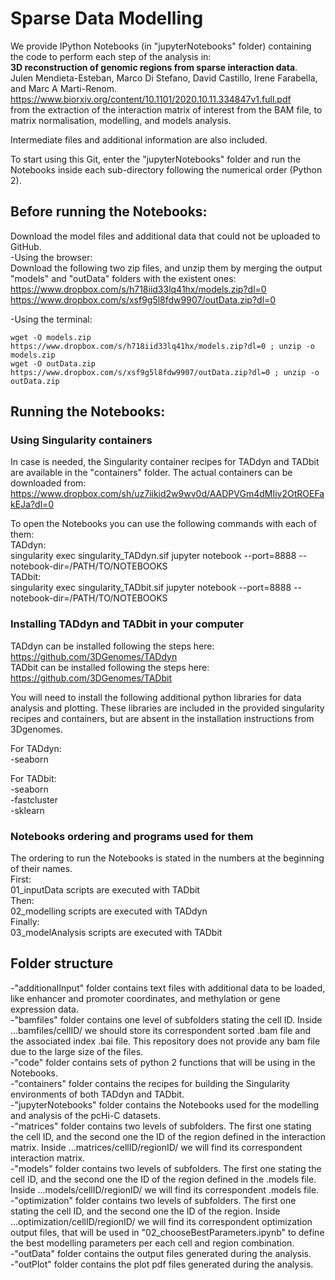 # Sparse Data Modelling
We provide IPython Notebooks (in "jupyterNotebooks" folder) containing the code to perform each step of the analysis in:  
**3D reconstruction of genomic regions from sparse interaction data**.  
Julen Mendieta-Esteban, Marco Di Stefano, David Castillo, Irene Farabella, and Marc A Marti-Renom.  
https://www.biorxiv.org/content/10.1101/2020.10.11.334847v1.full.pdf  
from the extraction of the interaction matrix of interest from the BAM file, to matrix normalisation, modelling, and models analysis.  

Intermediate files and additional information are also included.

To start using this Git, enter the "jupyterNotebooks" folder and run the Notebooks inside each sub-directory following the numerical order (Python 2).  

## Before running the Notebooks:
Download the model files and additional data that could not be uploaded to GitHub.  
-Using the browser:  
Download the following two zip files, and unzip them by merging the output "models" and "outData" folders with the existent ones:  
https://www.dropbox.com/s/h718iid33lq41hx/models.zip?dl=0  
https://www.dropbox.com/s/xsf9g5l8fdw9907/outData.zip?dl=0  
  
-Using the terminal:  
```
wget -O models.zip https://www.dropbox.com/s/h718iid33lq41hx/models.zip?dl=0 ; unzip -o models.zip   
wget -O outData.zip https://www.dropbox.com/s/xsf9g5l8fdw9907/outData.zip?dl=0 ; unzip -o outData.zip   
```



## Running the Notebooks:  
### Using Singularity containers
In case is needed, the Singularity container recipes for TADdyn and TADbit are available in the "containers" folder. The actual containers can be downloaded from:   
https://www.dropbox.com/sh/uz7iikid2w9wv0d/AADPVGm4dMIiv2OtROEFakEJa?dl=0

To open the Notebooks you can use the following commands with each of them:  
TADdyn:  
singularity exec singularity_TADdyn.sif jupyter notebook --port=8888 --notebook-dir=/PATH/TO/NOTEBOOKS  
TADbit:  
singularity exec singularity_TADbit.sif jupyter notebook --port=8888 --notebook-dir=/PATH/TO/NOTEBOOKS

### Installing TADdyn and TADbit in your computer
TADdyn can be installed following the steps here:  
https://github.com/3DGenomes/TADdyn  
TADbit can be installed following the steps here:  
https://github.com/3DGenomes/TADbit  

You will need to install the following additional python libraries for data analysis and plotting. These libraries are included in the provided singularity recipes and containers, but are absent in the installation instructions from 3Dgenomes.  

For TADdyn:  
-seaborn  
   
For TADbit:  
-seaborn  
-fastcluster  
-sklearn  

### Notebooks ordering and programs used for them
The ordering to run the Notebooks is stated in the numbers at the beginning of their names.  
First:  
01_inputData scripts are executed with TADbit  
Then:  
02_modelling scripts are executed with TADdyn  
Finally:  
03_modelAnalysis scripts are executed with TADbit  


## Folder structure
-"additionalInput" folder contains text files with additional data to be loaded, like enhancer and promoter coordinates, and methylation or gene expression data.  
-"bamfiles" folder contains one level of subfolders stating the cell ID. Inside ...bamfiles/cellID/ we should store its correspondent sorted .bam file and the associated index .bai file. This repository does not provide any bam file due to the large size of the files.  
-"code" folder contains sets of python 2 functions that will be using in the Notebooks.  
-"containers" folder contains the recipes for building the Singularity environments of both TADdyn and TADbit.  
-"jupyterNotebooks" folder contains the Notebooks used for the modelling and analysis of the pcHi-C datasets.  
-"matrices" folder contains two levels of subfolders. The first one stating the cell ID, and the second one the ID of the region defined in the interaction matrix. Inside ...matrices/cellID/regionID/ we will find its correspondent interaction matrix.  
-"models" folder contains two levels of subfolders. The first one stating the cell ID, and the second one the ID of the region defined in the .models file. Inside ...models/cellID/regionID/ we will find its correspondent .models file.  
-"optimization" folder contains two levels of subfolders. The first one stating the cell ID, and the second one the ID of the region. Inside ...optimization/cellID/regionID/ we will find its correspondent optimization output files, that will be used in "02_chooseBestParameters.ipynb" to define the best modelling parameters per each cell and region combination.  
-"outData" folder contains the output files generated during the analysis.  
-"outPlot" folder contains the plot pdf files generated during the analysis.  

